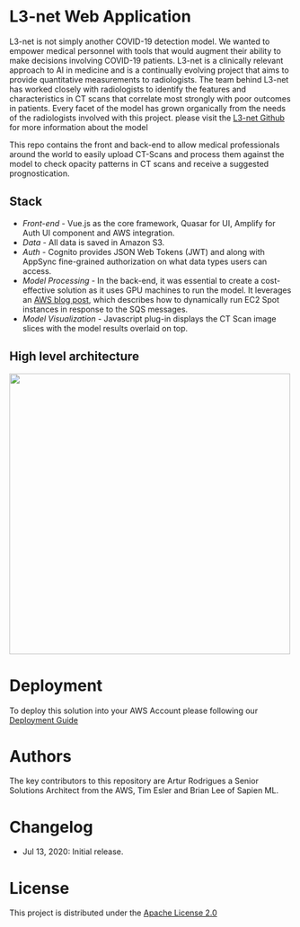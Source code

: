 # L3-net Web Application
L3-net is not simply another COVID-19 detection model. We wanted to empower medical personnel with tools that would augment their ability to make decisions involving COVID-19 patients. L3-net is a clinically relevant approach to AI in medicine and is a continually evolving project that aims to provide quantitative measurements to radiologists. The team behind L3-net has worked closely with radiologists to identify the features and characteristics in CT scans that correlate most strongly with poor outcomes in patients. Every facet of the model has grown organically from the needs of the radiologists involved with this project. please visit the [L3-net Github](https://github.com/UBC-CIC/COVID19-L3-Net) for more information about the model

This repo contains the front and back-end to allow medical professionals around the world to easily upload CT-Scans and process them against the model to check opacity patterns in CT scans and receive a suggested prognostication. 

## Stack

* *Front-end* - Vue.js as the core framework, Quasar for UI, Amplify for Auth UI component and AWS integration.
* *Data* - All data is saved in Amazon S3.
* *Auth* - Cognito provides JSON Web Tokens (JWT) and along with AppSync fine-grained authorization on what data types users can access.
* *Model Processing* - In the back-end, it was essential to create a cost-effective solution as it uses GPU machines to run the model. It leverages an [AWS blog post](https://aws.amazon.com/blogs/compute/running-cost-effective-queue-workers-with-amazon-sqs-and-amazon-ec2-spot-instances/), which describes how to dynamically run EC2 Spot instances in response to the SQS messages.
* *Model Visualization* - Javascript plug-in displays the CT Scan image slices with the model results overlaid on top. 

## High level architecture

<img src=“./images/Architecture.png”  width="500"/>

# Deployment
To deploy this solution into your AWS Account please following our [Deployment Guide](../docs/deployment_guide.md)

# Authors
The key contributors to this repository are Artur Rodrigues a Senior Solutions Architect from the AWS, Tim Esler and Brian Lee of Sapien ML.

# Changelog
* Jul 13, 2020: Initial release.

# License
This project is distributed under the  [Apache License 2.0](https://github.com/UBC-CIC/vgh-covid-19-ct-model/blob/master/LICENSE) 

